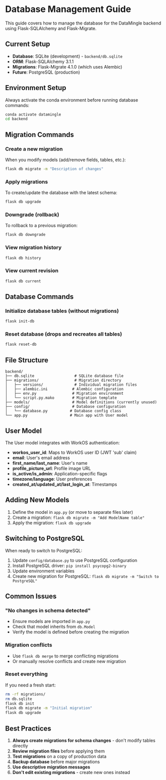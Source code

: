 # Database Management Guide

This guide covers how to manage the database for the DataMingle backend using Flask-SQLAlchemy and Flask-Migrate.

## Current Setup

- **Database**: SQLite (development) - `backend/db.sqlite`
- **ORM**: Flask-SQLAlchemy 3.1.1
- **Migrations**: Flask-Migrate 4.1.0 (which uses Alembic)
- **Future**: PostgreSQL (production)

## Environment Setup

Always activate the conda environment before running database commands:

```bash
conda activate datamingle
cd backend
```

## Migration Commands

### Create a new migration

When you modify models (add/remove fields, tables, etc.):

```bash
flask db migrate -m "Description of changes"
```

### Apply migrations

To create/update the database with the latest schema:

```bash
flask db upgrade
```

### Downgrade (rollback)

To rollback to a previous migration:

```bash
flask db downgrade
```

### View migration history

```bash
flask db history
```

### View current revision

```bash
flask db current
```

## Database Commands

### Initialize database tables (without migrations)

```bash
flask init-db
```

### Reset database (drops and recreates all tables)

```bash
flask reset-db
```

## File Structure

```
backend/
├── db.sqlite                  # SQLite database file
├── migrations/                # Migration directory
│   ├── versions/              # Individual migration files
│   ├── alembic.ini           # Alembic configuration
│   ├── env.py                # Migration environment
│   └── script.py.mako        # Migration template
├── models/                   # Model definitions (currently unused)
├── config/                   # Database configuration
│   └── database.py          # Database config class
└── app.py                   # Main app with User model
```

## User Model

The User model integrates with WorkOS authentication:

- **workos_user_id**: Maps to WorkOS user ID (JWT 'sub' claim)
- **email**: User's email address
- **first_name/last_name**: User's name
- **profile_picture_url**: Profile image URL
- **is_active/is_admin**: Application-specific flags
- **timezone/language**: User preferences
- **created_at/updated_at/last_login_at**: Timestamps

## Adding New Models

1. Define the model in `app.py` (or move to separate files later)
2. Create a migration: `flask db migrate -m "Add ModelName table"`
3. Apply the migration: `flask db upgrade`

## Switching to PostgreSQL

When ready to switch to PostgreSQL:

1. Update `config/database.py` to use PostgreSQL configuration
2. Install PostgreSQL driver: `pip install psycopg2-binary`
3. Update environment variables
4. Create new migration for PostgreSQL: `flask db migrate -m "Switch to PostgreSQL"`

## Common Issues

### "No changes in schema detected"

- Ensure models are imported in `app.py`
- Check that model inherits from `db.Model`
- Verify the model is defined before creating the migration

### Migration conflicts

- Use `flask db merge` to merge conflicting migrations
- Or manually resolve conflicts and create new migration

### Reset everything

If you need a fresh start:

```bash
rm -rf migrations/
rm db.sqlite
flask db init
flask db migrate -m "Initial migration"
flask db upgrade
```

## Best Practices

1. **Always create migrations for schema changes** - don't modify tables directly
2. **Review migration files** before applying them
3. **Test migrations** on a copy of production data
4. **Backup database** before major migrations
5. **Use descriptive migration messages**
6. **Don't edit existing migrations** - create new ones instead
